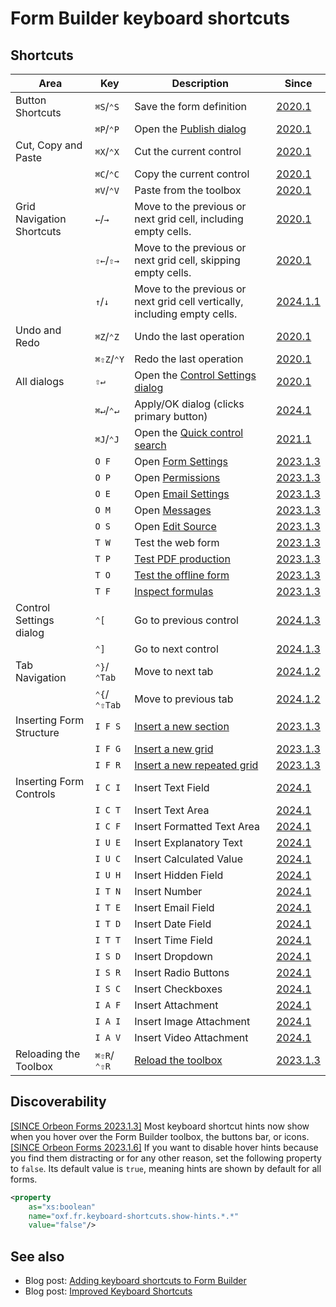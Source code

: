 # Form Builder keyboard shortcuts

## Shortcuts

| Area                      | Key          | Description                                                               | Since                                               |
|---------------------------|--------------|---------------------------------------------------------------------------|-----------------------------------------------------|
| Button Shortcuts          | `⌘S`/`⌃S`    | Save the form definition                                                  | [2020.1](/release-notes/orbeon-forms-2020.1.md)     |
|                           | `⌘P`/`⌃P`    | Open the [Publish dialog](/form-builder/publishing.md)                    | [2020.1](/release-notes/orbeon-forms-2020.1.md)     |
| Cut, Copy and Paste       | `⌘X`/`⌃X`    | Cut the current control                                                   | [2020.1](/release-notes/orbeon-forms-2020.1.md)     |
|                           | `⌘C`/`⌃C`    | Copy the current control                                                  | [2020.1](/release-notes/orbeon-forms-2020.1.md)     |
|                           | `⌘V`/`⌃V`    | Paste from the toolbox                                                    | [2020.1](/release-notes/orbeon-forms-2020.1.md)     |
| Grid Navigation Shortcuts | `←`/`→`      | Move to the previous or next grid cell, including empty cells.            | [2020.1](/release-notes/orbeon-forms-2020.1.md)     |
|                           | `⇧←`/`⇧→`    | Move to the previous or next grid cell, skipping empty cells.             | [2020.1](/release-notes/orbeon-forms-2020.1.md)     |
|                           | `↑`/`↓`      | Move to the previous or next grid cell vertically, including empty cells. | [2024.1.1](/release-notes/orbeon-forms-2024.1.1.md) |
| Undo and Redo             | `⌘Z`/`⌃Z`    | Undo the last operation                                                   | [2020.1](/release-notes/orbeon-forms-2020.1.md)     |
|                           | `⌘⇧Z`/`⌃Y`   | Redo the last operation                                                   | [2020.1](/release-notes/orbeon-forms-2020.1.md)     |
| All dialogs               | `⇧↵`         | Open the [Control Settings dialog](/form-builder/control-settings.md)     | [2020.1](/release-notes/orbeon-forms-2020.1.md)     |
|                           | `⌘↵`/`⌃↵`    | Apply/OK dialog (clicks primary button)                                   | [2024.1](/release-notes/orbeon-forms-2024.1.md)     |
|                           | `⌘J`/`⌃J`    | Open the [Quick control search](/form-builder/quick-control-search.md)    | [2021.1](/release-notes/orbeon-forms-2021.1.md)     |
|                           | `O F`        | Open [Form Settings](/form-builder/form-settings.md)                      | [2023.1.3](/release-notes/orbeon-forms-2023.1.3.md) |
|                           | `O P`        | Open [Permissions](/form-runner/access-control/deployed-forms.md)         | [2023.1.3](/release-notes/orbeon-forms-2023.1.3.md) |
|                           | `O E`        | Open [Email Settings](/form-builder/email-settings.md)                    | [2023.1.3](/release-notes/orbeon-forms-2023.1.3.md) |
|                           | `O M`        | Open [Messages](/form-builder/messages.md)                                | [2023.1.3](/release-notes/orbeon-forms-2023.1.3.md) |
|                           | `O S`        | Open [Edit Source](/form-builder/edit-source.md)                          | [2023.1.3](/release-notes/orbeon-forms-2023.1.3.md) |
|                           | `T W`        | Test the web form                                                         | [2023.1.3](/release-notes/orbeon-forms-2023.1.3.md) |
|                           | `T P`        | [Test PDF production](/form-builder/pdf-test.md)                          | [2023.1.3](/release-notes/orbeon-forms-2023.1.3.md) |
|                           | `T O`        | [Test the offline form](/form-builder/offline-test.md)                    | [2023.1.3](/release-notes/orbeon-forms-2023.1.3.md) |
|                           | `T F`        | [Inspect formulas](/form-builder/formulas-inspector.md)                   | [2023.1.3](/release-notes/orbeon-forms-2023.1.3.md) |
| Control Settings dialog   | `⌃[`         | Go to previous control                                                    | [2024.1.3](/release-notes/orbeon-forms-2024.1.3.md) |
|                           | `⌃]`         | Go to next control                                                        | [2024.1.3](/release-notes/orbeon-forms-2024.1.3.md) |
| Tab Navigation            | `⌃}`/`⌃Tab`  | Move to next tab                                                          | [2024.1.2](/release-notes/orbeon-forms-2024.1.2.md) |
|                           | `⌃{`/`⌃⇧Tab` | Move to previous tab                                                      | [2024.1.2](/release-notes/orbeon-forms-2024.1.2.md) |
| Inserting Form Structure  | `I F S`      | [Insert a new section](/form-builder/toolbox.md)                          | [2023.1.3](/release-notes/orbeon-forms-2023.1.3.md) |
|                           | `I F G`      | [Insert a new grid](/form-builder/toolbox.md)                             | [2023.1.3](/release-notes/orbeon-forms-2023.1.3.md) |
|                           | `I F R`      | [Insert a new repeated grid](/form-builder/toolbox.md)                    | [2023.1.3](/release-notes/orbeon-forms-2023.1.3.md) |
| Inserting Form Controls   | `I C I`      | Insert Text Field                                                         | [2024.1](/release-notes/orbeon-forms-2024.1.md)     |
|                           | `I C T`      | Insert Text Area                                                          | [2024.1](/release-notes/orbeon-forms-2024.1.md)     |
|                           | `I C F`      | Insert Formatted Text Area                                                | [2024.1](/release-notes/orbeon-forms-2024.1.md)     |
|                           | `I U E`      | Insert Explanatory Text                                                   | [2024.1](/release-notes/orbeon-forms-2024.1.md)     |
|                           | `I U C`      | Insert Calculated Value                                                   | [2024.1](/release-notes/orbeon-forms-2024.1.md)     |
|                           | `I U H`      | Insert Hidden Field                                                       | [2024.1](/release-notes/orbeon-forms-2024.1.md)     |
|                           | `I T N`      | Insert Number                                                             | [2024.1](/release-notes/orbeon-forms-2024.1.md)     |
|                           | `I T E`      | Insert Email Field                                                        | [2024.1](/release-notes/orbeon-forms-2024.1.md)     |
|                           | `I T D`      | Insert Date Field                                                         | [2024.1](/release-notes/orbeon-forms-2024.1.md)     |
|                           | `I T T`      | Insert Time Field                                                         | [2024.1](/release-notes/orbeon-forms-2024.1.md)     |
|                           | `I S D`      | Insert Dropdown                                                           | [2024.1](/release-notes/orbeon-forms-2024.1.md)     |
|                           | `I S R`      | Insert Radio Buttons                                                      | [2024.1](/release-notes/orbeon-forms-2024.1.md)     |
|                           | `I S C`      | Insert Checkboxes                                                         | [2024.1](/release-notes/orbeon-forms-2024.1.md)     |
|                           | `I A F`      | Insert Attachment                                                         | [2024.1](/release-notes/orbeon-forms-2024.1.md)     |
|                           | `I A I`      | Insert Image Attachment                                                   | [2024.1](/release-notes/orbeon-forms-2024.1.md)     |
|                           | `I A V`      | Insert Video Attachment                                                   | [2024.1](/release-notes/orbeon-forms-2024.1.md)     |
| Reloading the Toolbox     | `⌘⇧R`/`⌃⇧R`  | [Reload the toolbox](/form-builder/toolbox.md#reloading-the-toolbox)      | [2023.1.3](/release-notes/orbeon-forms-2023.1.3.md) |

## Discoverability

[\[SINCE Orbeon Forms 2023.1.3\]](/release-notes/orbeon-forms-2023.1.3.md) Most keyboard shortcut hints now show when you hover over the Form Builder toolbox, the buttons bar, or icons.
[\[SINCE Orbeon Forms 2023.1.6\]](/release-notes/orbeon-forms-2023.1.6.md) If you want to disable hover hints because you find them distracting or for any other reason, set the following property to `false`. Its default value is `true`, meaning hints are shown by default for all forms.

```xml
<property
    as="xs:boolean"
    name="oxf.fr.keyboard-shortcuts.show-hints.*.*"
    value="false"/>
```

## See also

- Blog post: [Adding keyboard shortcuts to Form Builder](https://www.orbeon.com/2021/01/adding-keyboard-shortcuts-to-form.html)
- Blog post: [Improved Keyboard Shortcuts](https://www.orbeon.com/2024/07/keyboard-shortcuts)

